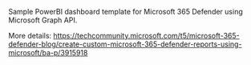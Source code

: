 Sample PowerBI dashboard template for Microsoft 365 Defender using Microsoft Graph API. 

More details: https://techcommunity.microsoft.com/t5/microsoft-365-defender-blog/create-custom-microsoft-365-defender-reports-using-microsoft/ba-p/3915918
